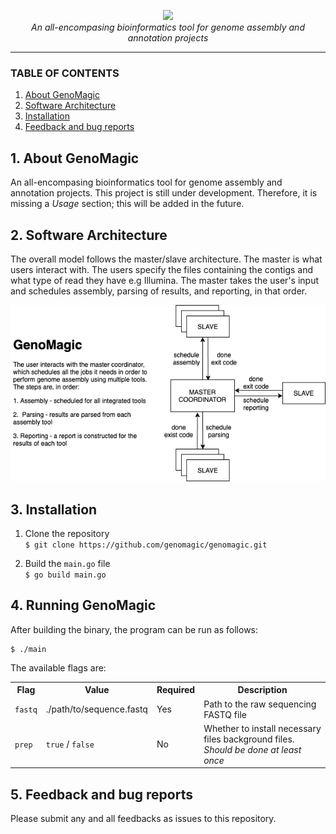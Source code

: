 <p align="center">
    <img src="https://user-images.githubusercontent.com/19979068/77257398-9cedfe80-6c39-11ea-890a-9167ffd1b374.png">
    <br /><i>An all-encompasing bioinformatics tool for genome assembly and annotation projects</i><br>
</p>

---


### TABLE OF CONTENTS

1. [About GenoMagic](#1-about-genomagic) </br>
2. [Software Architecture](#2-software-architecture)</br>
3. [Installation](#3-installation)</br>
4. [Feedback and bug reports](#4-feedback-and-bug-reports)<br />

## 1. About GenoMagic

An all-encompasing bioinformatics tool for genome assembly and annotation projects. This project is still under development. Therefore, it is missing a *Usage* section; this will be added in the future.


## 2. Software Architecture

The overall model follows the master/slave architecture. The master is what users interact with. The users specify the files containing the contigs and what type of read they have e.g Illumina. The master takes the user's input and schedules assembly, parsing of results, and reporting, in that order. 

![](./architecture.png)
 
## 3. Installation

1. Clone the repository  
`$ git clone https://github.com/genomagic/genomagic.git`  

2. Build the `main.go` file  
`$ go build main.go`

## 4. Running GenoMagic

After building the binary, the program can be run as follows:
```
$ ./main
```

The available flags are:

<table>
<tr>
<th>Flag</th>
<th>Value</th>
<th>Required</th>
<th>Description</th>
</tr>
<tr>
<td><code>fastq</code></td>
<td>./path/to/sequence.fastq</td>
<td>Yes</td>
<td>Path to the raw sequencing FASTQ file</td>
</tr>
<tr>
<td><code>prep</code></td>
<td><code>true</code> / <code>false</code></td>
<td>No</td>
    <td>Whether to install necessary files background files. <i>Should be done at least once</i></td>
</tr>
</table>

## 5. Feedback and bug reports
Please submit any and all feedbacks as issues to this repository.

